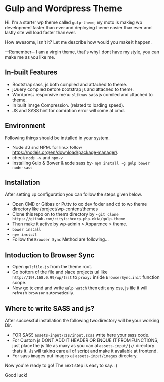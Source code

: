 

Gulp and Wordpress Theme
===

Hi. I'm a starter wp theme called `gulp-theme`, my moto is making wp development faster than ever and deploying theme easier than ever and lastly site will load faster than ever.

How awesome, isn't it? Let me describe how would you make it happen.

--Remember-- I am a virgin theme, that's why I dont have my style, you can make me as you like me.

In-built Features
-----------------
* Bootstrap sass, js both compiled and attached to theme.
* jQuery compiled before bootstrap js and attached to theme. 
* Wordpress responsive menu `sliknav` sass js comiled and attached to theme.  
* In built Image Compression. (related to loading speed).
* JS and SASS hint for comilation error will come at cmd.

Environment
------------
Following things should be installed in your system.
* Node JS and NPM. for linux follow https://nodejs.org/en/download/package-manager/.
* check `node -v` and `npm-v`
* Installing Gulp & Bower & node sass by- `npm install -g gulp bower node-sass`

Installation
------------
After setting up configuration you can follow the steps given below.
* Open CMD or Gitbas or Putty to go dev folder and cd to wp theme directory like /project/wp-content/themes
* Clone this repo on to thems directory by - `git clone https://github.com/citytechcorp-php-ekta/gulp-theme`
* Then make it active by wp-admin > Apparence > theme.
* `bower install`
* `npm install`
* Follow the `Browser Sync` Method are following...

Intoduction to Browser Sync
-------------------------
* Open `gulpfile.js` from the theme root.
* Go bottom of the file and place projects url like `http://192.168.0.99/wp/test` to `proxy:` inside `browserSync.init` function scope.
* Now go to cmd and write `gulp watch` then edit any css, js file it will refresh browser autometically.

Where to write SASS and js?
---------------------------
After successful installation the following two directory will be your working Dir.
* FOR SASS `assets-input/css/input.scss` write here your sass code.
* For Custom js DONT ADD IT HEADER OR ENQUE IT FROM FUNCTIONS, just place the js file as many as you can at `assets-input/js/` directory thats it. Js will taking care all of script and make it available at frontend.
* For sass images put images at `assets-input/images` directory. 

Now you're ready to go! The next step is easy to say. :)

Good luck!

